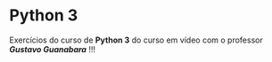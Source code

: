 # Python 3
 Exercícios do curso de **Python 3** do curso em vídeo com o professor __*Gustavo Guanabara*__ !!! 
